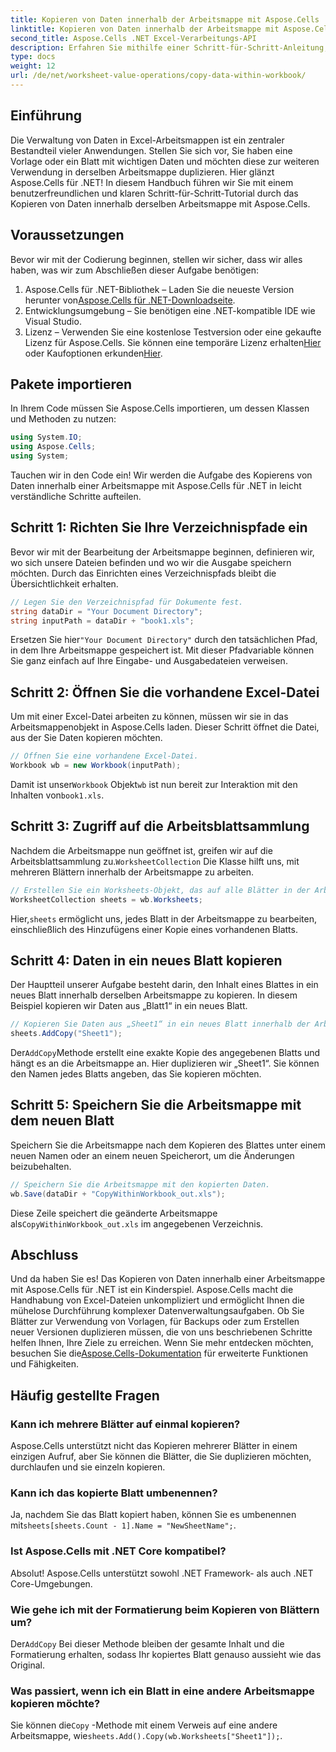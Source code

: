 ```yaml
---
title: Kopieren von Daten innerhalb der Arbeitsmappe mit Aspose.Cells
linktitle: Kopieren von Daten innerhalb der Arbeitsmappe mit Aspose.Cells
second_title: Aspose.Cells .NET Excel-Verarbeitungs-API
description: Erfahren Sie mithilfe einer Schritt-für-Schritt-Anleitung, Codebeispielen und hilfreichen Tipps, wie Sie mit Aspose.Cells für .NET Daten effizient in einer Excel-Arbeitsmappe kopieren.
type: docs
weight: 12
url: /de/net/worksheet-value-operations/copy-data-within-workbook/
---
```

## Einführung
Die Verwaltung von Daten in Excel-Arbeitsmappen ist ein zentraler Bestandteil vieler Anwendungen. Stellen Sie sich vor, Sie haben eine Vorlage oder ein Blatt mit wichtigen Daten und möchten diese zur weiteren Verwendung in derselben Arbeitsmappe duplizieren. Hier glänzt Aspose.Cells für .NET! In diesem Handbuch führen wir Sie mit einem benutzerfreundlichen und klaren Schritt-für-Schritt-Tutorial durch das Kopieren von Daten innerhalb derselben Arbeitsmappe mit Aspose.Cells.
## Voraussetzungen
Bevor wir mit der Codierung beginnen, stellen wir sicher, dass wir alles haben, was wir zum Abschließen dieser Aufgabe benötigen:
1.  Aspose.Cells für .NET-Bibliothek – Laden Sie die neueste Version herunter von[Aspose.Cells für .NET-Downloadseite](https://releases.aspose.com/cells/net/).
2. Entwicklungsumgebung – Sie benötigen eine .NET-kompatible IDE wie Visual Studio.
3.  Lizenz – Verwenden Sie eine kostenlose Testversion oder eine gekaufte Lizenz für Aspose.Cells. Sie können eine temporäre Lizenz erhalten[Hier](https://purchase.aspose.com/temporary-license/) oder Kaufoptionen erkunden[Hier](https://purchase.aspose.com/buy).
## Pakete importieren
In Ihrem Code müssen Sie Aspose.Cells importieren, um dessen Klassen und Methoden zu nutzen:
```csharp
using System.IO;
using Aspose.Cells;
using System;
```
Tauchen wir in den Code ein! Wir werden die Aufgabe des Kopierens von Daten innerhalb einer Arbeitsmappe mit Aspose.Cells für .NET in leicht verständliche Schritte aufteilen.
## Schritt 1: Richten Sie Ihre Verzeichnispfade ein
Bevor wir mit der Bearbeitung der Arbeitsmappe beginnen, definieren wir, wo sich unsere Dateien befinden und wo wir die Ausgabe speichern möchten. Durch das Einrichten eines Verzeichnispfads bleibt die Übersichtlichkeit erhalten.
```csharp
// Legen Sie den Verzeichnispfad für Dokumente fest.
string dataDir = "Your Document Directory";
string inputPath = dataDir + "book1.xls";
```
 Ersetzen Sie hier`"Your Document Directory"` durch den tatsächlichen Pfad, in dem Ihre Arbeitsmappe gespeichert ist. Mit dieser Pfadvariable können Sie ganz einfach auf Ihre Eingabe- und Ausgabedateien verweisen.
## Schritt 2: Öffnen Sie die vorhandene Excel-Datei
Um mit einer Excel-Datei arbeiten zu können, müssen wir sie in das Arbeitsmappenobjekt in Aspose.Cells laden. Dieser Schritt öffnet die Datei, aus der Sie Daten kopieren möchten.
```csharp
// Öffnen Sie eine vorhandene Excel-Datei.
Workbook wb = new Workbook(inputPath);
```
 Damit ist unser`Workbook` Objekt`wb` ist nun bereit zur Interaktion mit den Inhalten von`book1.xls`.
## Schritt 3: Zugriff auf die Arbeitsblattsammlung
 Nachdem die Arbeitsmappe nun geöffnet ist, greifen wir auf die Arbeitsblattsammlung zu.`WorksheetCollection` Die Klasse hilft uns, mit mehreren Blättern innerhalb der Arbeitsmappe zu arbeiten.
```csharp
// Erstellen Sie ein Worksheets-Objekt, das auf alle Blätter in der Arbeitsmappe verweist.
WorksheetCollection sheets = wb.Worksheets;
```
 Hier,`sheets` ermöglicht uns, jedes Blatt in der Arbeitsmappe zu bearbeiten, einschließlich des Hinzufügens einer Kopie eines vorhandenen Blatts.
## Schritt 4: Daten in ein neues Blatt kopieren
Der Hauptteil unserer Aufgabe besteht darin, den Inhalt eines Blattes in ein neues Blatt innerhalb derselben Arbeitsmappe zu kopieren. In diesem Beispiel kopieren wir Daten aus „Blatt1“ in ein neues Blatt.
```csharp
// Kopieren Sie Daten aus „Sheet1“ in ein neues Blatt innerhalb der Arbeitsmappe.
sheets.AddCopy("Sheet1");
```
 Der`AddCopy`Methode erstellt eine exakte Kopie des angegebenen Blatts und hängt es an die Arbeitsmappe an. Hier duplizieren wir „Sheet1“. Sie können den Namen jedes Blatts angeben, das Sie kopieren möchten.
## Schritt 5: Speichern Sie die Arbeitsmappe mit dem neuen Blatt
Speichern Sie die Arbeitsmappe nach dem Kopieren des Blattes unter einem neuen Namen oder an einem neuen Speicherort, um die Änderungen beizubehalten.
```csharp
// Speichern Sie die Arbeitsmappe mit den kopierten Daten.
wb.Save(dataDir + "CopyWithinWorkbook_out.xls");
```
 Diese Zeile speichert die geänderte Arbeitsmappe als`CopyWithinWorkbook_out.xls` im angegebenen Verzeichnis.
## Abschluss
Und da haben Sie es! Das Kopieren von Daten innerhalb einer Arbeitsmappe mit Aspose.Cells für .NET ist ein Kinderspiel. Aspose.Cells macht die Handhabung von Excel-Dateien unkompliziert und ermöglicht Ihnen die mühelose Durchführung komplexer Datenverwaltungsaufgaben. Ob Sie Blätter zur Verwendung von Vorlagen, für Backups oder zum Erstellen neuer Versionen duplizieren müssen, die von uns beschriebenen Schritte helfen Ihnen, Ihre Ziele zu erreichen.
 Wenn Sie mehr entdecken möchten, besuchen Sie die[Aspose.Cells-Dokumentation](https://reference.aspose.com/cells/net/) für erweiterte Funktionen und Fähigkeiten.
## Häufig gestellte Fragen
### Kann ich mehrere Blätter auf einmal kopieren?
Aspose.Cells unterstützt nicht das Kopieren mehrerer Blätter in einem einzigen Aufruf, aber Sie können die Blätter, die Sie duplizieren möchten, durchlaufen und sie einzeln kopieren.
### Kann ich das kopierte Blatt umbenennen?
 Ja, nachdem Sie das Blatt kopiert haben, können Sie es umbenennen mit`sheets[sheets.Count - 1].Name = "NewSheetName";`.
### Ist Aspose.Cells mit .NET Core kompatibel?
Absolut! Aspose.Cells unterstützt sowohl .NET Framework- als auch .NET Core-Umgebungen.
### Wie gehe ich mit der Formatierung beim Kopieren von Blättern um?
 Der`AddCopy` Bei dieser Methode bleiben der gesamte Inhalt und die Formatierung erhalten, sodass Ihr kopiertes Blatt genauso aussieht wie das Original.
### Was passiert, wenn ich ein Blatt in eine andere Arbeitsmappe kopieren möchte?
Sie können die`Copy` -Methode mit einem Verweis auf eine andere Arbeitsmappe, wie`sheets.Add().Copy(wb.Worksheets["Sheet1"]);`.